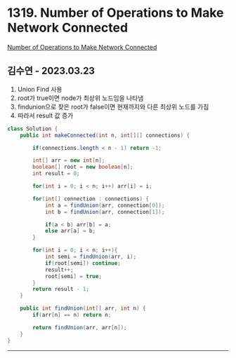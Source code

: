 # 1319. Number of Operations to Make Network Connected

[Number of Operations to Make Network Connected](https://leetcode.com/problems/number-of-operations-to-make-network-connected/)

## 김수연 - 2023.03.23

1. Union Find 사용
2. root가 true이면 node가 최상위 노드임을 나타냄
3. findunion으로 찾은 root가 false이면 현재까지와 다른 최상위 노드를 가짐
4. 따라서 result 값 증가

```java
class Solution {
    public int makeConnected(int n, int[][] connections) {

        if(connections.length < n - 1) return -1;

        int[] arr = new int[n];
        boolean[] root = new boolean[n];
        int result = 0;

        for(int i = 0; i < n; i++) arr[i] = i;

        for(int[] connection : connections) {
            int a = findUnion(arr, connection[0]);
            int b = findUnion(arr, connection[1]);

            if(a < b) arr[b] = a;
            else arr[a] = b;
        }

        for(int i = 0; i < n; i++){
            int semi = findUnion(arr, i);
            if(root[semi]) continue;
            result++;
            root[semi] = true;
        }
        return result - 1;
    }

    public int findUnion(int[] arr, int n) {
        if(arr[n] == n) return n;

        return findUnion(arr, arr[n]);
    }
}
```

---
